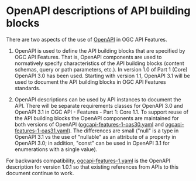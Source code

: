 # OpenAPI descriptions of API building blocks

There are two aspects of the use of [OpenAPI](https://openapis.org) in OGC API Features.

1. OpenAPI is used to define the API building blocks that are specified by OGC API Features. That is, OpenAPI components are used to normatively specify characteristics of the API building blocks (content schemas, query or path parameters, etc.). In version 1.0 of Part 1 (Core) OpenAPI 3.0 has been used. Starting with version 1.1, OpenAPI 3.1 will be used to document the API building blocks in OGC API Features standards.

2. OpenAPI descriptions can be used by API instances to document the API. There will be separate requirements classes for OpenAPI 3.0 and OpenAPI 3.1 in OGC API - Features - Part 1: Core 1.1. To support reuse of the API building blocks the OpenAPI components are maintained for both versions of OpenAPI ([ogcapi-features-1-oas30.yaml](ogcapi-features-1-oas30.yaml) and [ogcapi-features-1-oas31.yaml](ogcapi-features-1-oas31.yaml)). The differences are small ("null" is a type in OpenAPI 3.1 vs the use of "nullable" as an attribute of a property in OpenAPI 3.0; in addition, "const" can be used in OpenAPI 3.1 for enumerations with a single value).

For backwards compatibility, [ogcapi-features-1.yaml](ogcapi-features-1.yaml) is the OpenAPI description for version 1.0.1 so that existing references from APIs to this document continue to work.

